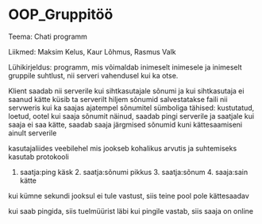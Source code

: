 # OOP_Gruppitöö

Teema: Chati programm

Liikmed: Maksim Kelus, Kaur Lõhmus, Rasmus Valk

Lühikirjeldus:
programm, mis võimaldab inimeselt inimesele ja inimeselt gruppile suhtlust, nii serveri vahendusel kui ka otse.

Klient saadab nii serverile kui sihtkasutajale sõnumi ja kui sihtkasutaja ei saanud kätte küsib ta serverilt hiljem
sõnumid salvestatakse faili nii servweris kui ka saajas
ajatempel sõnumitel
sümboliga tähised: kustutatud, loetud, ootel
kui saaja sõnumit näinud, saadab pingi serverile ja saatjale
kui saaja ei saa kätte, saadab saaja järgmised sõnumid kuni kättesaamiseni ainult serverile


kasutajaliides veebilehel mis jookseb kohalikus arvutis
ja suhtemiseks kasutab protokooli
1. saatja:ping käsk
   2. saatja:sõnumi pikkus
   3. saatja:sõnum
   4. saaja:sain kätte
  
  kui kümne sekundi jooksul ei tule vastust, siis teine pool pole kättesaadav

  kui saab pingida, siis tuelmüürist läbi
  kui pingile vastab, siis saaja on online
